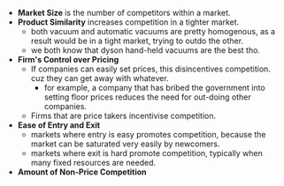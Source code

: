 - **Market Size** is the number of competitors within a market.
- **Product Similarity** increases competition in a tighter market.
	- both vacuum and automatic vacuums are pretty homogenous, as a result would be in a tight market, trying to outdo the other.
	- we both know that dyson hand-held vacuums are the best tho.
- **Firm's Control over Pricing**
	- If companies can easily set prices, this disincentives competition. cuz they can get away with whatever.
		- for example, a company that has bribed the government into setting floor prices reduces the need for out-doing other companies.
	- Firms that are price takers incentivise competition.
- **Ease of Entry and Exit**
	- markets where entry is easy promotes competition, because the market can be saturated very easily by newcomers.
	- markets where exit is hard promote competition, typically when many fixed resources are needed.
- **Amount of Non-Price Competition**